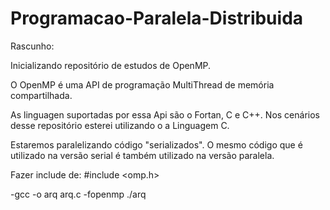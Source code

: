 # Programacao-Paralela-Distribuida

Rascunho:

Inicializando repositório de estudos de OpenMP.

O OpenMP é uma API de programação MultiThread de memória compartilhada.

As linguagen suportadas por essa Api são o Fortan, C e C++.
Nos cenários desse repositório esterei utilizando o a Linguagem C.

Estaremos paralelizando código "serializados".
O mesmo código que é utilizado na versão serial é também utilizado na versão paralela.

Fazer include de: #include <omp.h>

-gcc -o arq arq.c -fopenmp
./arq

